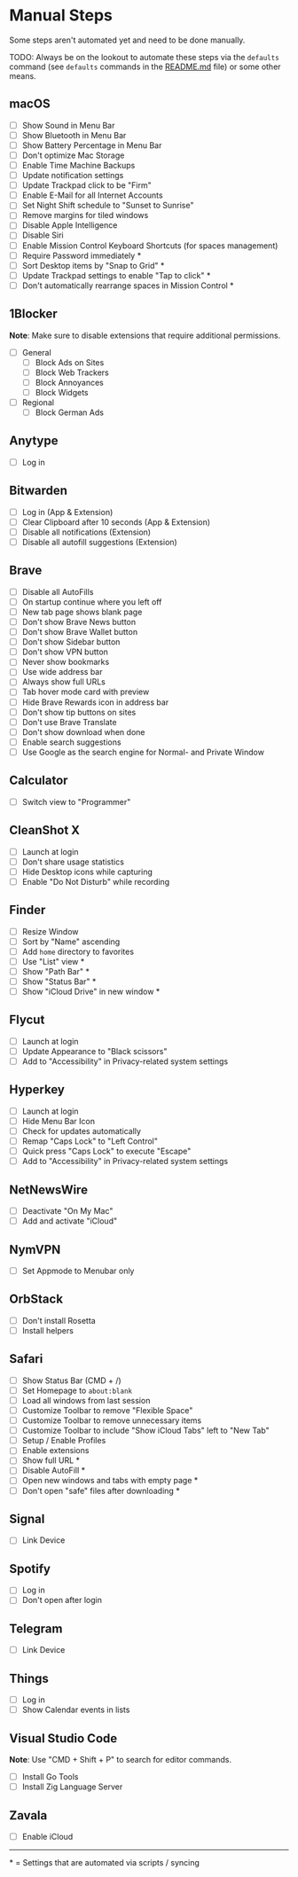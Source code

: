 # Manual Steps

Some steps aren't automated yet and need to be done manually.

TODO: Always be on the lookout to automate these steps via the `defaults` command (see `defaults` commands in the [README.md](./README.md#useful-commands) file) or some other means.

## macOS

- [ ] Show Sound in Menu Bar
- [ ] Show Bluetooth in Menu Bar
- [ ] Show Battery Percentage in Menu Bar
- [ ] Don't optimize Mac Storage
- [ ] Enable Time Machine Backups
- [ ] Update notification settings
- [ ] Update Trackpad click to be "Firm"
- [ ] Enable E-Mail for all Internet Accounts
- [ ] Set Night Shift schedule to "Sunset to Sunrise"
- [ ] Remove margins for tiled windows
- [ ] Disable Apple Intelligence
- [ ] Disable Siri
- [ ] Enable Mission Control Keyboard Shortcuts (for spaces management)
- [ ] Require Password immediately \*
- [ ] Sort Desktop items by "Snap to Grid" \*
- [ ] Update Trackpad settings to enable "Tap to click" \*
- [ ] Don't automatically rearrange spaces in Mission Control \*

## 1Blocker

**Note**: Make sure to disable extensions that require additional permissions.

- [ ] General
  - [ ] Block Ads on Sites
  - [ ] Block Web Trackers
  - [ ] Block Annoyances
  - [ ] Block Widgets
- [ ] Regional
  - [ ] Block German Ads

## Anytype

- [ ] Log in

## Bitwarden

- [ ] Log in (App & Extension)
- [ ] Clear Clipboard after 10 seconds (App & Extension)
- [ ] Disable all notifications (Extension)
- [ ] Disable all autofill suggestions (Extension)

## Brave

- [ ] Disable all AutoFills
- [ ] On startup continue where you left off
- [ ] New tab page shows blank page
- [ ] Don't show Brave News button
- [ ] Don't show Brave Wallet button
- [ ] Don't show Sidebar button
- [ ] Don't show VPN button
- [ ] Never show bookmarks
- [ ] Use wide address bar
- [ ] Always show full URLs
- [ ] Tab hover mode card with preview
- [ ] Hide Brave Rewards icon in address bar
- [ ] Don't show tip buttons on sites
- [ ] Don't use Brave Translate
- [ ] Don't show download when done
- [ ] Enable search suggestions
- [ ] Use Google as the search engine for Normal- and Private Window

## Calculator

- [ ] Switch view to "Programmer"

## CleanShot X

- [ ] Launch at login
- [ ] Don't share usage statistics
- [ ] Hide Desktop icons while capturing
- [ ] Enable "Do Not Disturb" while recording

## Finder

- [ ] Resize Window
- [ ] Sort by "Name" ascending
- [ ] Add `home` directory to favorites
- [ ] Use "List" view \*
- [ ] Show "Path Bar" \*
- [ ] Show "Status Bar" \*
- [ ] Show "iCloud Drive" in new window \*

## Flycut

- [ ] Launch at login
- [ ] Update Appearance to "Black scissors"
- [ ] Add to "Accessibility" in Privacy-related system settings

## Hyperkey

- [ ] Launch at login
- [ ] Hide Menu Bar Icon
- [ ] Check for updates automatically
- [ ] Remap "Caps Lock" to "Left Control"
- [ ] Quick press "Caps Lock" to execute "Escape"
- [ ] Add to "Accessibility" in Privacy-related system settings

## NetNewsWire

- [ ] Deactivate "On My Mac"
- [ ] Add and activate "iCloud"

## NymVPN

- [ ] Set Appmode to Menubar only

## OrbStack

- [ ] Don't install Rosetta
- [ ] Install helpers

## Safari

- [ ] Show Status Bar (CMD + /)
- [ ] Set Homepage to `about:blank`
- [ ] Load all windows from last session
- [ ] Customize Toolbar to remove "Flexible Space"
- [ ] Customize Toolbar to remove unnecessary items
- [ ] Customize Toolbar to include "Show iCloud Tabs" left to "New Tab"
- [ ] Setup / Enable Profiles
- [ ] Enable extensions
- [ ] Show full URL \*
- [ ] Disable AutoFill \*
- [ ] Open new windows and tabs with empty page \*
- [ ] Don't open "safe" files after downloading \*

## Signal

- [ ] Link Device

## Spotify

- [ ] Log in
- [ ] Don't open after login

## Telegram

- [ ] Link Device

## Things

- [ ] Log in
- [ ] Show Calendar events in lists

## Visual Studio Code

**Note**: Use "CMD + Shift + P" to search for editor commands.

- [ ] Install Go Tools
- [ ] Install Zig Language Server

## Zavala

- [ ] Enable iCloud

---

\* = Settings that are automated via scripts / syncing
